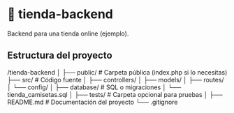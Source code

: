 # 🛒 tienda-backend  

Backend para una tienda online (ejemplo).  

## Estructura del proyecto  
/tienda-backend
│
├── public/               # Carpeta pública (index.php si lo necesitas)
├── src/                  # Código fuente
│   ├── controllers/
│   ├── models/
│   ├── routes/
│   └── config/
│
├── database/             # SQL o migraciones
│   └── tienda_camisetas.sql
│
├── tests/                # Carpeta opcional para pruebas
│
├── README.md             # Documentación del proyecto
└── .gitignore
